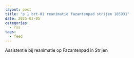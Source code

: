 ```yaml
---
layout: post
title: "p 1 brt-01 reanimatie fazantenpad strijen 185931"
date: 2025-02-05
categories: 
  - rss
tags: 
  - feed
---
```


Assistentie bij reanimatie op Fazantenpad in Strijen
